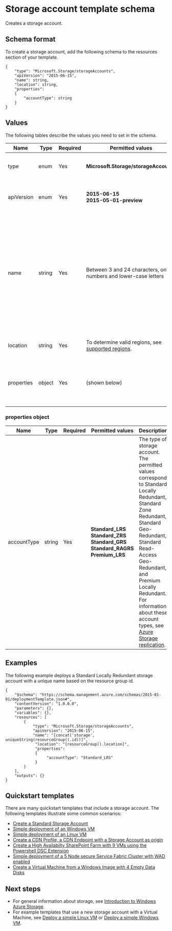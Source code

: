 <properties
   pageTitle="Resource Manager template for storage | Windows Azure"
   description="Shows the Resource Manager schema for deploying storage accounts through a template."
   services="azure-resource-manager,storage"
   documentationCenter="na"
   authors="tfitzmac"
   manager="wpickett"
   editor=""/>

<tags
	ms.service="azure-resource-manager"
	ms.date="01/04/2016"
	wacn.date=""/>

# Storage account template schema

Creates a storage account.

## Schema format

To create a storage account, add the following schema to the resources section of your template.

    {
        "type": "Microsoft.Storage/storageAccounts",
        "apiVersion": "2015-06-15",
        "name": string,
        "location": string,
        "properties": 
        {
        	"accountType": string
        }
    }

## Values

The following tables describe the values you need to set in the schema.

| Name | Type | Required | Permitted values | Description |
| ---- | ---- | -------- | ---------------- | ----------- |
| type | enum | Yes | **Microsoft.Storage/storageAccounts** | The resource type to create. |
| apiVersion | enum | Yes | **2015-06-15** <br /> **2015-05-01-preview** | The API version to use for creating the resource. | 
| name | string | Yes | Between 3 and 24 characters, only numbers and lower-case letters  | The name of the storage account to create. The name must be unique across all of Azure. Consider using the [uniqueString](/documentation/articles/resource-group-template-functions#uniquestring) function with your naming convention as shown in the example below. |
| location | string | Yes | To determine valid regions, see [supported regions](/documentation/articles/resource-manager-supported-services#supported-regions).  | The region to host the storage account. |
| properties | object | Yes | (shown below) | An object that specifies the type of storage account to create.

### properties object

| Name | Type | Required | Permitted values | Description |
| ---- | ---- | -------- | ---------------- | ----------- |
| accountType | string | Yes | **Standard_LRS**<br />**Standard_ZRS**<br />**Standard_GRS**<br />**Standard_RAGRS**<br />**Premium_LRS** | The type of storage account. The permitted values correspond to Standard Locally Redundant, Standard Zone Redundant, Standard Geo-Redundant, Standard Read-Access Geo-Redundant, and Premium Locally Redundant. For information about these account types, see [Azure Storage replication](./storage/storage-redundancy.md ). |

	
## Examples

The following example deploys a Standard Locally Redundant storage account with a unique name based on the resource group id.

    {
        "$schema": "https://schema.management.azure.com/schemas/2015-01-01/deploymentTemplate.json#",
        "contentVersion": "1.0.0.0",
        "parameters": {},
        "variables": {},
        "resources": [
            {
                "type": "Microsoft.Storage/storageAccounts",
                "apiVersion": "2015-06-15",
                "name": "[concat('storage', uniqueString(resourceGroup().id))]",
		         "location": "[resourceGroup().location]",
        	     "properties": 
        	     {
        		      "accountType": "Standard_LRS"
        	     }
	        }
	    ],
	    "outputs": {}
    }

## Quickstart templates

There are many quickstart templates that include a storage account. The following templates illustrate some common scenarios:

- [Create a Standard Storage Account](https://github.com/Azure/azure-quickstart-templates/tree/master/101-storage-account-create)
- [Simple deployment of an Windows VM](https://github.com/Azure/azure-quickstart-templates/tree/master/101-vm-simple-windows)
- [Simple deployment of an Linux VM](https://github.com/Azure/azure-quickstart-templates/tree/master/101-vm-simple-linux)
- [Create a CDN Profile, a CDN Endpoint with a Storage Account as origin](https://github.com/Azure/azure-quickstart-templates/tree/master/201-cdn-with-storage-account)
- [Create a High Availabilty SharePoint Farm with 9 VMs using the Powershell DSC Extension](https://github.com/Azure/azure-quickstart-templates/tree/master/sharepoint-server-farm-ha)
- [Simple deployment of a 5 Node secure Service Fabric Cluster with WAD enabled](https://github.com/Azure/azure-quickstart-templates/tree/master/service-fabric-secure-cluster-5-node-1-nodetype-wad)
- [Create a Virtual Machine from a Windows Image with 4 Empty Data Disks](https://github.com/Azure/azure-quickstart-templates/tree/master/101-vm-multiple-data-disk)


## Next steps

- For general information about storage, see [Introduction to Windows Azure Storage](/documentation/articles/storage-introduction).
- For example templates that use a new storage account with a Virtual Machine, see [Deploy a simple Linux VM](https://azure.microsoft.com/documentation/templates/101-simple-linux-vm/) or [Deploy a simple Windows VM](https://azure.microsoft.com/documentation/templates/101-simple-windows-vm/).
